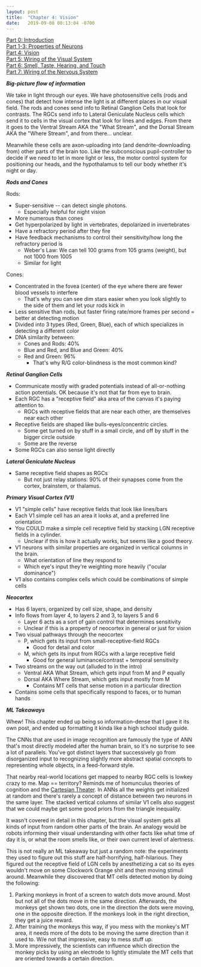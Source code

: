 ```yaml
---
layout: post
title:  "Chapter 4: Vision"
date:   2019-09-08 00:13:04 -0700
---
```

[Part 0: Introduction](https://zswitten.github.io/2019/08/04/neuroscience-neural-networks-0.html)\
[Part 1-3: Properties of Neurons](https://zswitten.github.io/2019/08/04/neuroscience-neural-networks-1-3.html)\
[Part 4: Vision](https://zswitten.github.io/2019/09/08/neuroscience-neural-networks-4.html)\
[Part 5: Wiring of the Visual System](https://zswitten.github.io/2019/10/07/neuroscience-neural-networks-5.html)\
[Part 6: Smell, Taste, Hearing, and Touch](https://zswitten.github.io/2019/11/13/neuroscience-neural-networks-6.html)\
[Part 7: Wiring of the Nervous System](https://zswitten.github.io/2020/06/03/neuroscience-neural-networks-7.html)

***Big-picture flow of information***

We take in light through our eyes. We have photosensitive cells (rods and cones) that detect how intense the light is at different places in our visual field. The rods and cones send info to Retinal Ganglion Cells that look for contrasts. The RGCs send info to Lateral Geniculate Nucleus cells which send it to cells in the visual cortex that look for lines and edges. From there it goes to the Ventral Stream AKA the "What Stream", and the Dorsal Stream AKA the "Where Stream", and from there... unclear.

Meanwhile these cells are axon-uploading into (and dendrite-downloading from) other parts of the brain too. Like the subconscious pupil-controller to decide if we need to let in more light or less, the motor control system for positioning our heads, and the hypothalamus to tell our body whether it's night or day.

***Rods and Cones***

Rods:
- Super-sensitive -- can detect single photons.
    -  Especially helpful for night vision
- More numerous than cones
- Get hyperpolarized by light in vertebrates, depolarized in invertebrates
- Have a refractory period after they fire
- Have feedback mechanisms to control their sensitivity/how long the refractory period is
    - Weber's Law: We can tell 100 grams from 105 grams (weight), but not 1000 from 1005
    - Similar for light

Cones:
- Concentrated in the fovea (center) of the eye where there are fewer blood vessels to interfere
    - That's why you can see dim stars easier when you look slightly to the side of them and let your rods kick in
- Less sensitive than rods, but faster firing rate/more frames per second = better at detecting motion
- Divided into 3 types (Red, Green, Blue), each of which specializes in detecting a different color
- DNA similarity between:
    - Cones and Rods: 40%
    - Blue and Red, and Blue and Green: 40%
    - Red and Green: 96%
        - That's why R/G color-blindness is the most common kind?

***Retinal Ganglion Cells***
- Communicate mostly with graded potentials instead of all-or-nothing action potentials. OK because it's not that far from eye to brain.
- Each RGC has a "receptive field" aka area of the canvas it's paying attention to.
    - RGCs with receptive fields that are near each other, are themselves near each other
- Receptive fields are shaped like bulls-eyes/concentric circles.
    - Some get turned on by stuff in a small circle, and off by stuff in the bigger circle outside
    - Some are the reverse
- Some RGCs can also sense light directly

***Lateral Geniculate Nucleus***
- Same receptive field shapes as RGCs
    - But not just relay stations: 90% of their synapses come from the cortex, brainstem, or thalamus.

***Primary Visual Cortex (V1)***
- V1 "simple cells" have receptive fields that look like lines/bars
- Each V1 simple cell has an area it looks at, and a preferred line orientation
- You COULD make a simple cell receptive field by stacking LGN receptive fields in a cylinder.
    - Unclear if this is how it actually works, but seems like a good theory.
- V1 neurons with similar properties are organized in vertical columns in the brain.
    - What orientation of line they respond to
    - Which eye's input they're weighting more heavily ("ocular dominance")
- V1 also contains complex cells which could be combinations of simple cells

***Neocortex***
- Has 6 layers, organized by cell size, shape, and density
- Info flows from layer 4, to layers 2 and 3, to layers 5 and 6
    - Layer 6 acts as a sort of gain control that determines sensitivity
    - Unclear if this is a property of neocortex in general or just for vision
- Two visual pathways through the neocortex
    - P, which gets its input from small-receptive-field RGCs
        - Good for detail and color
    - M, which gets its input from RGCs with a large receptive field
        - Good for general luminance/contrast + temporal sensitivity
- Two streams on the way out (alluded to in the intro)
    - Ventral AKA What Stream, which gets input from M and P equally
    - Dorsal AKA Where Stream, which gets input mostly from M
        - Contains MT cells that sense motion in a particular direction
- Contains some cells that specifically respond to faces, or to human hands


***ML Takeaways***

Whew! This chapter ended up being so information-dense that I gave it its own post, and ended up formatting it kinda like a high school study guide.

The CNNs that are used in image recognition are famously the type of ANN that's most directly modeled after the human brain, so it's no surprise to see a lot of parallels. You've got distinct layers that successively go from disorganized input to recognizing slightly more abstract spatial concepts to representing whole objects, in a feed-forward style.

That nearby real-world locations get mapped to nearby RGC cells is lowkey crazy to me. Map == territory? Reminds me of homunculus theories of cognition and the [Cartesian Theater](https://en.wikipedia.org/wiki/Cartesian_theater). In ANNs all the weights get initialized at random and there's rarely a concept of distance between two neurons in the same layer. The stacked vertical columns of similar V1 cells also suggest that we could maybe get some good priors from the triangle inequality.

It wasn't covered in detail in this chapter, but the visual system gets all kinds of input from random other parts of the brain. An analogy would be robots informing their visual understanding with other facts like what time of day it is, or what the room smells like, or their own current level of alertness.

This is not really an ML takeaway but just a random note: the experiments they used to figure out this stuff are half-horrifying, half-hilarious. They figured out the receptive field of LGN cells by anesthetizing a cat so its eyes wouldn't move on some Clockwork Orange shit and then moving stimuli around. Meanwhile they discovered that MT cells detected motion by doing the following:
1. Parking monkeys in front of a screen to watch dots move around. Most but not all of the dots move in the same direction. Afterwards, the monkeys get shown two dots, one in the direction the dots were moving, one in the opposite direction. If the monkeys look in the right direction, they get a juice reward.
2. After training the monkeys this way, if you mess with the monkey's MT area, it needs more of the dots to be moving the same direction than it used to. W/e not that impressive, easy to mess stuff up.
3. More impressively, the scientists can influence which direction the monkey picks by using an electrode to lightly stimulate the MT cells that are oriented towards a certain direction.